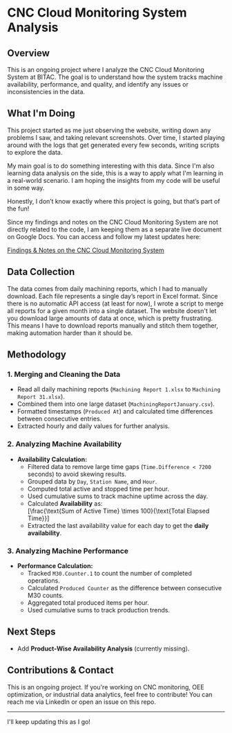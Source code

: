 # CNC Cloud Monitoring System Analysis

## Overview
This is an ongoing project where I analyze the CNC Cloud Monitoring System at BITAC. The goal is to understand how the system tracks machine availability, performance, and quality, and identify any issues or inconsistencies in the data.

## What I'm Doing
This project started as me just observing the website, writing down any problems I saw, and taking relevant screenshots. Over time, I started playing around with the logs that get generated every few seconds, writing scripts to explore the data.

My main goal is to do something interesting with this data. Since I'm also learning data analysis on the side, this is a way to apply what I'm learning in a real-world scenario. I am hoping the insights from my code will be useful in some way.

Honestly, I don’t know exactly where this project is going, but that’s part of the fun!

Since my findings and notes on the CNC Cloud Monitoring System are not directly related to the code, I am keeping them as a separate live document on Google Docs. You can access and follow my latest updates here:

[Findings & Notes on the CNC Cloud Monitoring System](https://docs.google.com/document/d/1CJULp8SM4bix6GLSg86VqD7ajgxGSvh5zD6q1L6QrDg/edit?usp=sharing)


## Data Collection
The data comes from daily machining reports, which I had to manually download. Each file represents a single day’s report in Excel format. Since there is no automatic API access (at least for now), I wrote a script to merge all reports for a given month into a single dataset.
The website doesn't let you download large amounts of data at once, which is pretty frustrating.
This means I have to download reports manually and stitch them together, making automation harder than it should be.

## Methodology

### **1. Merging and Cleaning the Data**
- Read all daily machining reports (`Machining Report 1.xlsx` to `Machining Report 31.xlsx`).
- Combined them into one large dataset (`MachiningReportJanuary.csv`).
- Formatted timestamps (`Produced At`) and calculated time differences between consecutive entries.
- Extracted hourly and daily values for further analysis.

### **2. Analyzing Machine Availability**
- **Availability Calculation:**
  - Filtered data to remove large time gaps (`Time.Difference < 7200` seconds) to avoid skewing results.
  - Grouped data by `Day`, `Station Name`, and `Hour`.
  - Computed total active and stopped time per hour.
  - Used cumulative sums to track machine uptime across the day.
  - Calculated **Availability** as:  
    \[\frac{\text{Sum of Active Time} \times 100}{\text{Total Elapsed Time}}\]
  - Extracted the last availability value for each day to get the **daily availability**.

### **3. Analyzing Machine Performance**
- **Performance Calculation:**
  - Tracked `M30.Counter.1` to count the number of completed operations.
  - Calculated `Produced Counter` as the difference between consecutive M30 counts.
  - Aggregated total produced items per hour.
  - Used cumulative sums to track production trends.

## Next Steps
- Add **Product-Wise Availability Analysis** (currently missing).

## Contributions & Contact
This is an ongoing project. If you're working on CNC monitoring, OEE optimization, or industrial data analytics, feel free to contribute! You can reach me via LinkedIn or open an issue on this repo.

---

I'll keep updating this as I go!

